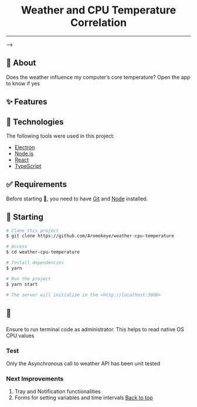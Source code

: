 <h1 align="center">Weather and CPU Temperature Correlation</h1>

<hr> -->

<br>

## :dart: About

Does the weather influence my computer’s core temperature?
Open the app to know if yes

## :sparkles: Features

## :rocket: Technologies

The following tools were used in this project:

- [Electron](https://www.electronjs.org/)
- [Node.js](https://nodejs.org/en/)
- [React](https://pt-br.reactjs.org/)
- [TypeScript](https://www.typescriptlang.org/)

## :white_check_mark: Requirements

Before starting :checkered_flag:, you need to have [Git](https://git-scm.com) and [Node](https://nodejs.org/en/) installed.

## :checkered_flag: Starting

```bash
# Clone this project
$ git clone https://github.com/Aromokeye/weather-cpu-temperature

# Access
$ cd weather-cpu-temperature

# Install dependencies
$ yarn

# Run the project
$ yarn start

# The server will initialize in the <http://localhost:3000>
```

## :memo:

###

Ensure to run terminal code as administrator. This helps to read native OS CPU values

### Test

Only the Asynchronous call to weather API has been unit tested

### Next Improvements

1. Tray and Notification functionalities
2. Forms for setting variables and time intervals
   <a href="#top">Back to top</a>
